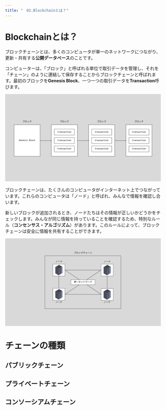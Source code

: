 ```yaml
---
title: "　02.Blockchainとは？"
---
```


# Blockchainとは？

ブロックチェーンとは、多くのコンピュータが単一のネットワークにつながり、更新・共有する**公開データベース**のことです。

コンピューターは、「ブロック」と呼ばれる単位で取引データを管理し、それを「チェーン」のように連結して保存することからブロックチェーンと呼ばれます。最初のブロックを**Genesis Block**、一つ一つの取引データを**Transaction**呼びます。

![](/images/books/smart-contract/chapter1-2.png)

ブロックチェーンは、たくさんのコンピュータがインターネット上でつながっています。これらのコンピュータは「ノード」と呼ばれ、みんなで情報を確認し合います。

新しいブロックが追加されるとき、ノードたちはその情報が正しいかどうかをチェックします。みんなが同じ情報を持っていることを確認するため、特別なルール（**コンセンサス・アルゴリズム**）があります。このルールによって、ブロックチェーンは安全に情報を共有することができます。

![](/images/books/smart-contract/chapter1-1.png)

# チェーンの種類

## パブリックチェーン

## プライベートチェーン

## コンソーシアムチェーン
